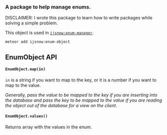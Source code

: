 ### A package to help manage enums.

DISCLAIMER: I wrote this package to learn how to write packages while solving a simple problem.

This object is used in [```ijsnow:enum-manager```](https://github.com/ijsnow/enum-manager).

```meteor add ijsnow:enum-object```

## EnumObject API

#### ```EnumObject.map(in)```

```in``` is a string if you want to map to the key, or it is a number if you want to map to the value.

  *Generally, pass the value to be mapped to the key if you are inserting into the database and pass the key to be mapped to the value if you are reading the object out of the database for a view on the client.*

#### ```EnumObject.values()```

Returns array with the values in the enum.
